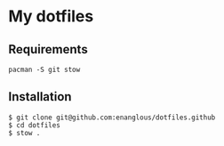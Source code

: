 # My dotfiles

## Requirements

```
pacman -S git stow
```

## Installation

```
$ git clone git@github.com:enanglous/dotfiles.github
$ cd dotfiles
$ stow .
```
